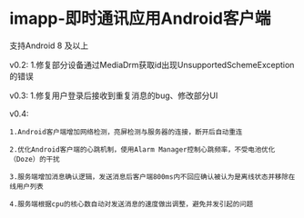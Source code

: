 # imapp-即时通讯应用Android客户端

支持Android 8 及以上

v0.2: 
    1.修复部分设备通过MediaDrm获取id出现UnsupportedSchemeException的错误

v0.3: 
    1.修复用户登录后接收到重复消息的bug、修改部分UI

v0.4: 

    1.Android客户端增加网络检测，亮屏检测与服务器的连接，断开后自动重连

    2.优化Android客户端的心跳机制，使用Alarm Manager控制心跳频率，不受电池优化（Doze）的干扰
  
    3.服务端增加消息确认逻辑，发送消息后客户端800ms内不回应确认被认为是离线状态并移除在线用户列表
  
    4.服务端根据cpu的核心数自动对发送消息的速度做出调整，避免并发引起的问题
